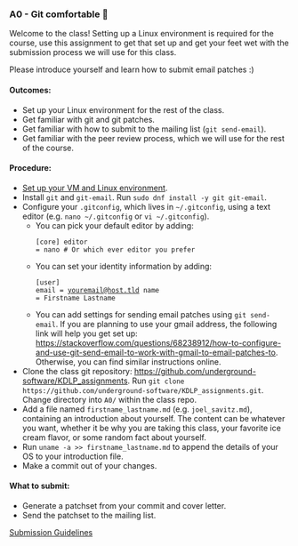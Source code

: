 ### A0 - Git comfortable 🥲

Welcome to the class! Setting up a Linux environment is required for the course, use this assignment to get that set up and get your feet wet with the submission process we will use for this class.

Please introduce yourself and learn how to submit email patches :)

#### Outcomes:
* Set up your Linux environment for the rest of the class.
* Get familiar with git and git patches.
* Get familiar with how to submit to the mailing list (`git send-email`).
* Get familiar with the peer review process, which we will use for the rest of the course.

#### Procedure:
* [Set up your VM and Linux environment](vm_instructions.md).
* Install `git` and `git-email`. Run `sudo dnf install -y git git-email`.
* Configure your `.gitconfig`, which lives in `~/.gitconfig`, using a text editor (e.g. `nano ~/.gitconfig` or `vi ~/.gitconfig`).
  * You can pick your default editor by adding: <pre><code>[core]
        editor = nano # Or which ever editor you prefer
</code></pre>
  * You can set your identity information by adding: <pre><code>[user]
        email = youremail@host.tld
        name = Firstname Lastname
</code></pre>
  * You can add settings for sending email patches using `git send-email`. If you are planning to use your gmail address, the following link will help you get set up: <https://stackoverflow.com/questions/68238912/how-to-configure-and-use-git-send-email-to-work-with-gmail-to-email-patches-to>. Otherwise, you can find similar instructions online.
* Clone the class git repository: <https://github.com/underground-software/KDLP_assignments>. Run `git clone https://github.com/underground-software/KDLP_assignments.git`. Change directory into `A0/` within the class repo.
* Add a file named `firstname_lastname.md` (e.g. `joel_savitz.md`), containing an introduction about yourself. The content can be whatever you want, whether it be why you are taking this class, your favorite ice cream flavor, or some random fact about yourself.
* Run `uname -a >> firstname_lastname.md` to append the details of your OS to your introduction file.
* Make a commit out of your changes.

#### What to submit:
* Generate a patchset from your commit and cover letter.
* Send the patchset to the mailing list.

[Submission Guidelines](submission_guidelines.html)
